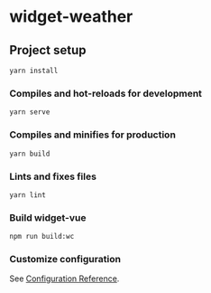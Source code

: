 # widget-weather

## Project setup
```
yarn install
```

### Compiles and hot-reloads for development
```
yarn serve
```

### Compiles and minifies for production
```
yarn build
```

### Lints and fixes files
```
yarn lint
```

### Build widget-vue
```
npm run build:wc
```

### Customize configuration
See [Configuration Reference](https://cli.vuejs.org/config/).
